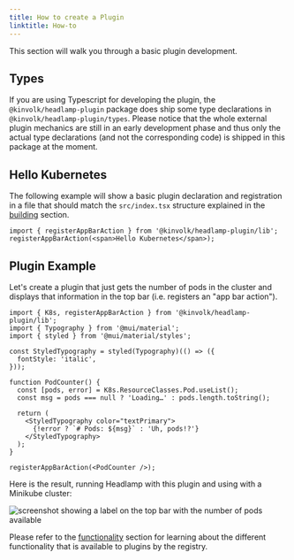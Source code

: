 ```yaml
---
title: How to create a Plugin
linktitle: How-to
---
```


This section will walk you through a basic plugin development.

## Types

If you are using Typescript for developing the plugin, the 
`@kinvolk/headlamp-plugin` package does ship some type declarations in
`@kinvolk/headlamp-plugin/types`. Please notice that the whole external
plugin mechanics are still in an early development phase and thus only the
actual type declarations (and not the corresponding code) is shipped in this
package at the moment.

## Hello Kubernetes

The following example will show a basic plugin declaration and registration
in a file that should match the `src/index.tsx` structure explained in the
[building](./building) section.

```tsx
import { registerAppBarAction } from '@kinvolk/headlamp-plugin/lib';
registerAppBarAction(<span>Hello Kubernetes</span>);
```

## Plugin Example

Let's create a plugin that just gets the number of pods in the cluster and
displays that information in the top bar (i.e. registers an "app bar action").

```tsx
import { K8s, registerAppBarAction } from '@kinvolk/headlamp-plugin/lib';
import { Typography } from '@mui/material';
import { styled } from '@mui/material/styles';

const StyledTypography = styled(Typography)(() => ({
  fontStyle: 'italic',
}));

function PodCounter() {
  const [pods, error] = K8s.ResourceClasses.Pod.useList();
  const msg = pods === null ? 'Loading…' : pods.length.toString();

  return (
    <StyledTypography color="textPrimary">
      {!error ? `# Pods: ${msg}` : 'Uh, pods!?'}
    </StyledTypography>
  );
}

registerAppBarAction(<PodCounter />);
```

Here is the result, running Headlamp with this plugin and using with a Minikube cluster:

![screenshot showing a label on the top bar with the number of pods available](./images/podcounter_screenshot.png)

Please refer to the [functionality](./functionality.md) section for learning about
the different functionality that is available to plugins by the registry.
